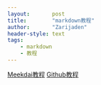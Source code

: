 ```yaml
---
layout:       post
title:        "markdown教程"
author:       "Zarijaden"
header-style: text
tags:
    - markdown
    - 教程
---
```

[Meekdai教程](https://blog.meekdai.com/post/markdown-ce-shi-ye-mian.html)
[Github教程](https://docs.github.com/zh/get-started/writing-on-github/getting-started-with-writing-and-formatting-on-github/basic-writing-and-formatting-syntax)
